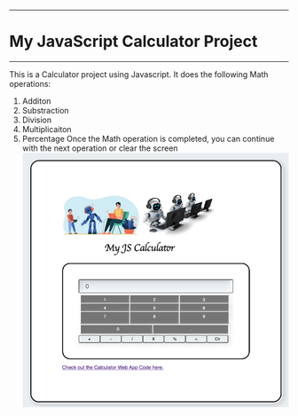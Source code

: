 ******************************
# My JavaScript Calculator Project
*******************************
This is a Calculator project using Javascript.
It does the following Math operations:
  1. Additon
  2. Substraction
  3. Division
  4. Multiplicaiton
  5. Percentage
Once the Math operation is completed, you can continue with the next operation or clear the screen
![](./assets/CalculatorScreenShot.png)
